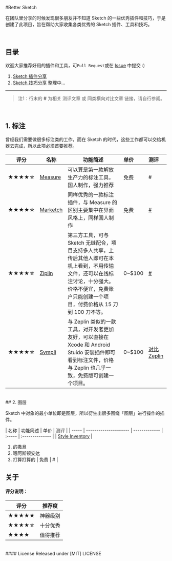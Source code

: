 
#Better Sketch

在团队里分享的时候发现很多朋友并不知道 Sketch 的一些优秀插件和技巧，于是创建了此项目，旨在帮助大家收集各类优秀的 Sketch 插件、工具和技巧。

<br>

## 目录

欢迎大家推荐好用的插件和工具，可`Pull Request`或在 [Issue] 中提交 :)

1. [Sketch 插件分享](./README.md)
2. [Sketch 技巧分享](./Sketch-Tips-Tricks.md) 整理中...

---
>注1：行末的 **#** 为相关 测评文章 或 同类横向对比文章 链接，请自行参阅。  

<br>

## 1. 标注

曾经我们需要做很多标注类的工作，而在 Sketch 的时代，这些工作都可以交给机器去完成，所以此项必须首要推荐。

| 评分    | 名称                                       | 功能简述                                     | 单价     | 测评                                       |
| ----- | ---------------------------------------- | ---------------------------------------- | :----- | :--------------------------------------- |
| ★★★★☆ | [Measure](http://utom.design/measure/)   | 可以算是第一款解放生产力的标注工具，国人制作，强力推荐              | 免费     | #                                        |
| ★★★★☆ | [Marketch](https://github.com/tudou527/marketch) | 同样优秀的一款标注插件，与 Measure 的区别主要集中在界面风格上，同样国人制作 | 免费     | [#](https://www.macstories.net/reviews/1password-4-for-mac-review/) |
| ★★★★☆ | [Ziplin](https://zeplin.io/)             | 第三方工具，可与 Sketch 无缝配合，项目支持多人共享，上传后其他人即可在本机上看到，不用传输文件，还可以在线标注讨论，十分强大。价格不便宜，免费账户只能创建一个项目，付费价格从 15 刀到 100 刀不等。 | 0~$100 | [#](https://www.zhihu.com/question/27713420) |
| ★★★★☆ | [Sympli](https://sympli.io/)             | 与 Zeplin 类似的一款工具，对开发者更加友好，可以直接在 Xcode 和 Android Stuido 安装插件即可看到标注文件，价格与 Zeplin 也几乎一致，免费版可创建一个项目。 | 0~$100 | [对比 Zeplin](https://designtongue.me/sketch-plugin-zeplin-vs-sympli/) |

<br>
## 2. 图层

Sketch 中对象的最小单位即是图层，所以衍生出很多围绕「图层」进行操作的插件。

| 名称 | 功能简述 | 单价 | 测评 |
| ----- | --------------------- | ------------- | :----- | :-------------- |
 | [Style Inventory](https://github.com/getflourish/Sketch-Style-Inventory)   | 
 1. 的撒旦 
 2. 嗯阿斯顿安达
 3. 打算打算的              | 免费     | #                                        |



## 关于

#### 评分说明：

| 评分    | 推荐度  |
| ----- | ---- |
| ★★★★★ | 神器级别 |
| ★★★★☆ | 十分优秀 |
| ★★★★  | 值得推荐 |


<br>
#### License
Released under [MIT] LICENSE


[issue]: https://github.com/zifeixu85/Better-Sketch/issues
[反馈]: https://github.com/zifeixu85/Better-Sketch/issues/new
[MIT]: https://rem.mit-license.org/
